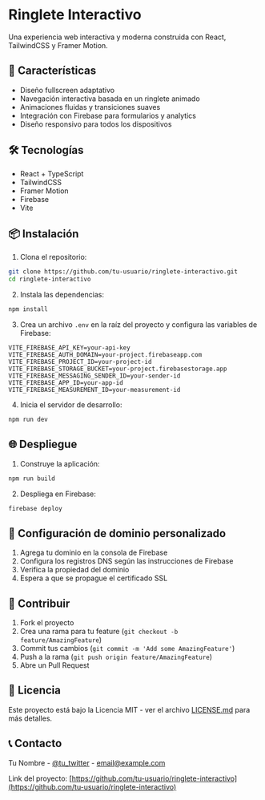 # Ringlete Interactivo

Una experiencia web interactiva y moderna construida con React, TailwindCSS y Framer Motion.

## 🚀 Características

- Diseño fullscreen adaptativo
- Navegación interactiva basada en un ringlete animado
- Animaciones fluidas y transiciones suaves
- Integración con Firebase para formularios y analytics
- Diseño responsivo para todos los dispositivos

## 🛠️ Tecnologías

- React + TypeScript
- TailwindCSS
- Framer Motion
- Firebase
- Vite

## 📦 Instalación

1. Clona el repositorio:
```bash
git clone https://github.com/tu-usuario/ringlete-interactivo.git
cd ringlete-interactivo
```

2. Instala las dependencias:
```bash
npm install
```

3. Crea un archivo `.env` en la raíz del proyecto y configura las variables de Firebase:
```env
VITE_FIREBASE_API_KEY=your-api-key
VITE_FIREBASE_AUTH_DOMAIN=your-project.firebaseapp.com
VITE_FIREBASE_PROJECT_ID=your-project-id
VITE_FIREBASE_STORAGE_BUCKET=your-project.firebasestorage.app
VITE_FIREBASE_MESSAGING_SENDER_ID=your-sender-id
VITE_FIREBASE_APP_ID=your-app-id
VITE_FIREBASE_MEASUREMENT_ID=your-measurement-id
```

4. Inicia el servidor de desarrollo:
```bash
npm run dev
```

## 🌐 Despliegue

1. Construye la aplicación:
```bash
npm run build
```

2. Despliega en Firebase:
```bash
firebase deploy
```

## 📝 Configuración de dominio personalizado

1. Agrega tu dominio en la consola de Firebase
2. Configura los registros DNS según las instrucciones de Firebase
3. Verifica la propiedad del dominio
4. Espera a que se propague el certificado SSL

## 🤝 Contribuir

1. Fork el proyecto
2. Crea una rama para tu feature (`git checkout -b feature/AmazingFeature`)
3. Commit tus cambios (`git commit -m 'Add some AmazingFeature'`)
4. Push a la rama (`git push origin feature/AmazingFeature`)
5. Abre un Pull Request

## 📄 Licencia

Este proyecto está bajo la Licencia MIT - ver el archivo [LICENSE.md](LICENSE.md) para más detalles.

## 📞 Contacto

Tu Nombre - [@tu_twitter](https://twitter.com/tu_twitter) - email@example.com

Link del proyecto: [https://github.com/tu-usuario/ringlete-interactivo](https://github.com/tu-usuario/ringlete-interactivo)
